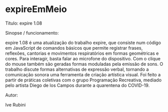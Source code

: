 # expireEmMeio

Título: expire 1.08

Sinopse / funcionamento: 

expire 1.08 é uma atualização do trabalho expire, que consiste num código em JavaScript de comandos básicos que permite registrar frases, reflexões, cantorias e movimentos respiratórios em formas geométricas e cores. Para interagir, basta falar ao microfone do dispositivo. Com o clique do mouse também são geradas formas moduladas pela emissão de sons. O trabalho discute formas alternativas de expressão verbal, tornando a comunicação sonora uma ferramenta de criação artística visual. Foi feito a partir de práticas coletivas com o grupo Programação Recreativa, mediado pelo artista Diego de los Campos durante a quarentena do COVID-19.

Autor:

Ive Rubini
